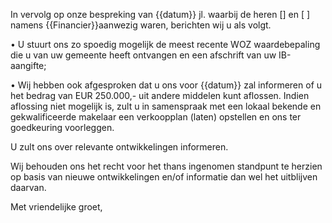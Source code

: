 In vervolg op onze bespreking van {{datum}} jl. waarbij de heren []  en [ ] namens {{Financier}}aanwezig waren, berichten wij u als volgt. 

•	U stuurt ons zo spoedig mogelijk de meest recente WOZ waardebepaling die u van uw gemeente heeft ontvangen en een afschrift van uw IB-aangifte;

•	Wij  hebben ook afgesproken dat u ons voor {{datum}} zal informeren of u het bedrag van EUR 250.000,- uit andere middelen kunt aflossen. Indien aflossing niet mogelijk is, zult u in samenspraak met een lokaal bekende en gekwalificeerde makelaar een verkoopplan (laten) opstellen en ons ter goedkeuring voorleggen.

U zult ons over relevante ontwikkelingen informeren.

Wij behouden ons het recht voor het thans ingenomen standpunt te herzien op basis van nieuwe ontwikkelingen en/of informatie dan wel het uitblijven daarvan.

Met vriendelijke groet, 
